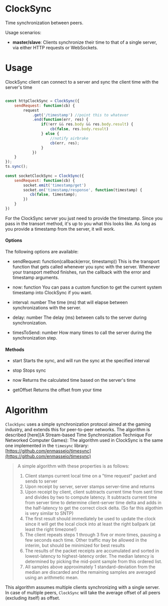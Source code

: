 # ClockSync

Time synchronization between peers.

Usage scenarios:

- **master/slave**: Clients synchronize their time to that of a single server,
  via either HTTP requests or WebSockets.

# Usage

ClockSync client can connect to a server and sync the client time with the server's time
```js

const httpClockSync = ClockSync({
    sendRequest: function(cb) {
        request
            .get('/timestamp') //point this to whatever 
            .end(function(err, res) {
                if(!err && res.body && res.body.result) {
                    cb(false, res.body.result)
                } else {
                    //notify airbrake
                    cb(err, res);
                }
            })
    }
});
ts.sync();
	
const socketClockSync = ClockSync({
    sendRequest: function(cb) {
        socket.emit('timestamp/get')
        socket.on('timestamp/response', function(timestamp) {
           cb(false, timestamp);
        })
    }
})

```

For the ClockSync server you just need to provide the timestamp. Since you pass in the transort method,
it's up to you what this looks like. As long as you provide a timestamp from the server, it will work.

#### Options

The following options are available:

- sendRequest: function(callback(error, timestamp))
This is the transport function that gets called whenever you sync with the server.
Whenever your transport method finishes, run the callback with the error and timestamp arguments.

- now: function
You can pass a custom function to get the current system timestamp into ClockSync if you want.

- interval: number
The time (ms) that will elapse between synchronizations with the server.

- delay: number
The delay (ms) between calls to the server during synchronization.

- timesToSend: number
How many times to call the server during the synchronization step.

#### Methods
- start
Starts the sync, and will run the sync at the specified interval

- stop
Stops sync

- now
Returns the calculated time based on the server's time

- getOffset
Returns the offset from your time

# Algorithm

`ClockSync` uses a simple synchronization protocol aimed at the gaming industry, and extends this for peer-to-peer networks. The algorithm is described [here](A Stream-based Time Synchronization Technique For Networked Computer Games):
The algorithm used in ClockSync is the same one implemented in the `timesync` library: [https://github.com/enmasseio/timesync](https://github.com/enmasseio/timesync)

> A simple algorithm with these properties is as follows:
>
> 1. Client stamps current local time on a "time request" packet and sends to server
> 2. Upon receipt by server, server stamps server-time and returns
> 3. Upon receipt by client, client subtracts current time from sent time and divides by two to compute latency. It subtracts current time from server time to determine client-server time delta and adds in the half-latency to get the correct clock delta. (So far this algothim is very similar to SNTP)
> 4. The first result should immediately be used to update the clock since it will get the local clock into at least the right ballpark (at least the right timezone!)
> 5. The client repeats steps 1 through 3 five or more times, pausing a few seconds each time. Other traffic may be allowed in the interim, but should be minimized for best results
> 6. The results of the packet receipts are accumulated and sorted in lowest-latency to highest-latency order. The median latency is determined by picking the mid-point sample from this ordered list.
> 7. All samples above approximately 1 standard-deviation from the median are discarded and the remaining samples are averaged using an arithmetic mean.

This algorithm assumes multiple clients synchronizing with a single server. In case of multiple peers, `ClockSync` will take the average offset of all peers (excluding itself) as offset.
